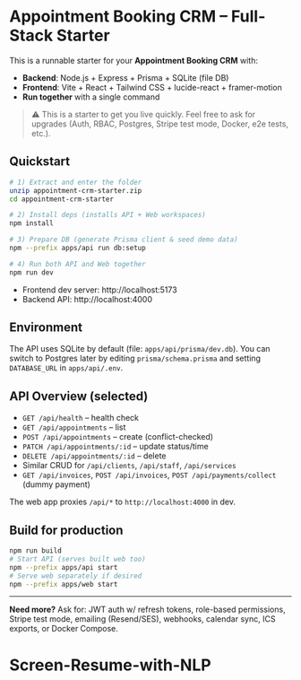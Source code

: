 # Appointment Booking CRM – Full-Stack Starter

This is a runnable starter for your **Appointment Booking CRM** with:

- **Backend**: Node.js + Express + Prisma + SQLite (file DB)
- **Frontend**: Vite + React + Tailwind CSS + lucide-react + framer-motion
- **Run together** with a single command

> ⚠️ This is a starter to get you live quickly. Feel free to ask for upgrades (Auth, RBAC, Postgres, Stripe test mode, Docker, e2e tests, etc.).

## Quickstart

```bash
# 1) Extract and enter the folder
unzip appointment-crm-starter.zip
cd appointment-crm-starter

# 2) Install deps (installs API + Web workspaces)
npm install

# 3) Prepare DB (generate Prisma client & seed demo data)
npm --prefix apps/api run db:setup

# 4) Run both API and Web together
npm run dev
```
- Frontend dev server: http://localhost:5173
- Backend API: http://localhost:4000

## Environment

The API uses SQLite by default (file: `apps/api/prisma/dev.db`). You can switch to Postgres later by editing `prisma/schema.prisma` and setting `DATABASE_URL` in `apps/api/.env`.

## API Overview (selected)

- `GET /api/health` – health check
- `GET /api/appointments` – list
- `POST /api/appointments` – create (conflict-checked)
- `PATCH /api/appointments/:id` – update status/time
- `DELETE /api/appointments/:id` – delete
- Similar CRUD for `/api/clients`, `/api/staff`, `/api/services`
- `GET /api/invoices`, `POST /api/invoices`, `POST /api/payments/collect` (dummy payment)

The web app proxies `/api/*` to `http://localhost:4000` in dev.

## Build for production

```bash
npm run build
# Start API (serves built web too)
npm --prefix apps/api start
# Serve web separately if desired
npm --prefix apps/web start
```

---

**Need more?** Ask for: JWT auth w/ refresh tokens, role-based permissions, Stripe test mode, emailing (Resend/SES), webhooks, calendar sync, ICS exports, or Docker Compose.
# Screen-Resume-with-NLP
